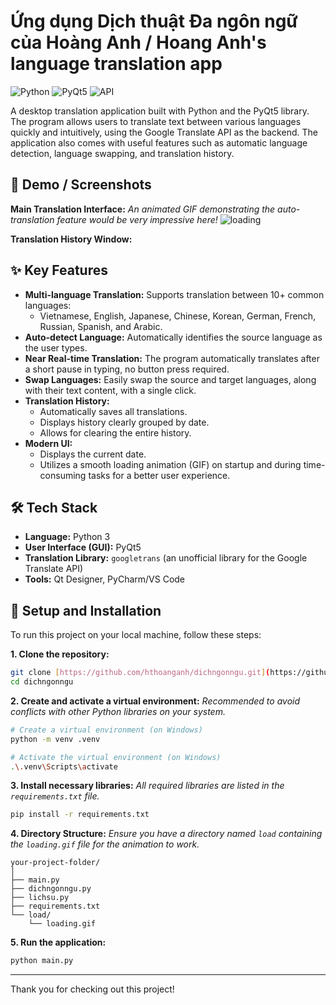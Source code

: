 # Ứng dụng Dịch thuật Đa ngôn ngữ của Hoàng Anh / Hoang Anh's language translation app
![Python](https://img.shields.io/badge/python-3.x-blue.svg) ![PyQt5](https://img.shields.io/badge/Qt-PyQt5-green.svg) ![API](https://img.shields.io/badge/API-Google_Translate-red.svg)

A desktop translation application built with Python and the PyQt5 library. The program allows users to translate text between various languages quickly and intuitively, using the Google Translate API as the backend. The application also comes with useful features such as automatic language detection, language swapping, and translation history.

## 📸 Demo / Screenshots

**Main Translation Interface:**
*An animated GIF demonstrating the auto-translation feature would be very impressive here!*
![loading](https://github.com/user-attachments/assets/0639ee44-e611-49e4-8f4e-cb54549d552c)


**Translation History Window:**
## ✨ Key Features

* **Multi-language Translation:** Supports translation between 10+ common languages:
    * Vietnamese, English, Japanese, Chinese, Korean, German, French, Russian, Spanish, and Arabic.
* **Auto-detect Language:** Automatically identifies the source language as the user types.
* **Near Real-time Translation:** The program automatically translates after a short pause in typing, no button press required.
* **Swap Languages:** Easily swap the source and target languages, along with their text content, with a single click.
* **Translation History:**
    * Automatically saves all translations.
    * Displays history clearly grouped by date.
    * Allows for clearing the entire history.
* **Modern UI:**
    * Displays the current date.
    * Utilizes a smooth loading animation (GIF) on startup and during time-consuming tasks for a better user experience.

## 🛠️ Tech Stack

* **Language:** Python 3
* **User Interface (GUI):** PyQt5
* **Translation Library:** `googletrans` (an unofficial library for the Google Translate API)
* **Tools:** Qt Designer, PyCharm/VS Code

## 🚀 Setup and Installation

To run this project on your local machine, follow these steps:

**1. Clone the repository:**
```bash
git clone [https://github.com/hthoanganh/dichngonngu.git](https://github.com/hthoanganh/dichngonngu.git)
cd dichngonngu
```

**2. Create and activate a virtual environment:**
*Recommended to avoid conflicts with other Python libraries on your system.*
```bash
# Create a virtual environment (on Windows)
python -m venv .venv

# Activate the virtual environment (on Windows)
.\.venv\Scripts\activate
```

**3. Install necessary libraries:**
*All required libraries are listed in the `requirements.txt` file.*
```bash
pip install -r requirements.txt
```

**4. Directory Structure:**
*Ensure you have a directory named `load` containing the `loading.gif` file for the animation to work.*
```
your-project-folder/
│
├── main.py
├── dichngonngu.py
├── lichsu.py
├── requirements.txt
└── load/
    └── loading.gif
```

**5. Run the application:**
```bash
python main.py
```

---
Thank you for checking out this project!
